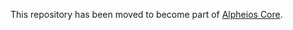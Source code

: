 This repository has been moved to become part of [Alpheios Core](https://github.com/alpheios-project/alpheios-core/tree/master/packages/client-adapters).
